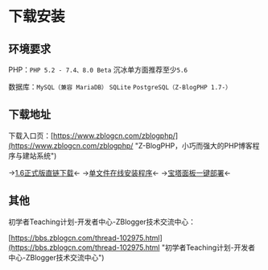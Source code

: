 # 下载安装

## 环境要求

PHP：`PHP 5.2 - 7.4、8.0 Beta` 沉冰单方面推荐至少`5.6`

数据库：`MySQL（兼容 MariaDB）` `SQLite` `PostgreSQL（Z-BlogPHP 1.7-）`

## 下载地址

下载入口页：[https://www.zblogcn.com/zblogphp/](https://www.zblogcn.com/zblogphp/ "Z-BlogPHP，小巧而强大的PHP博客程序与建站系统")

→[1.6正式版直链下载](https://www.zblogcn.com/program/zblogphp16/ "Z-BlogPHP 1.6 Valyria 正式版")← →[单文件在线安装程序](http://bbs.zblogcn.com/thread-84444-1-1.html "Z-BlogPHP在线安装程序")← →[宝塔面板一键部署](https://blog.zblogcn.com/2017/08/11/95/ "菠萝阁-使用宝塔面板一键部署Z-BlogPHP")←

## 其他

初学者Teaching计划-开发者中心-ZBlogger技术交流中心：

[https://bbs.zblogcn.com/thread-102975.html](https://bbs.zblogcn.com/thread-102975.html "初学者Teaching计划-开发者中心-ZBlogger技术交流中心")